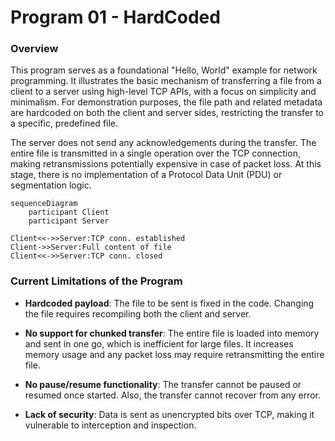 # Program 01 - HardCoded
### Overview
This program serves as a foundational "Hello, World" example for network programming. It illustrates the basic mechanism of transferring a file from a client to a server using high-level TCP APIs, with a focus on simplicity and minimalism. For demonstration purposes, the file path and related metadata are hardcoded on both the client and server sides, restricting the transfer to a specific, predefined file.

The server does not send any acknowledgements during the transfer. The entire file is transmitted in a single operation over the TCP connection, making retransmissions potentially expensive in case of packet loss. At this stage, there is no implementation of a Protocol Data Unit (PDU) or segmentation logic.


```mermaid
sequenceDiagram
    participant Client
    participant Server

Client<<->>Server:TCP conn. established
Client->>Server:Full content of file
Client<<->>Server:TCP conn. closed
```

### Current Limitations of the Program
* **Hardcoded payload**: The file to be sent is fixed in the code. Changing the file requires recompiling both the client and server.

* **No support for chunked transfer**: The entire file is loaded into memory and sent in one go, which is inefficient for large files. It increases memory usage and any packet loss may require retransmitting the entire file.

* **No pause/resume functionality**: The transfer cannot be paused or resumed once started. Also, the transfer cannot recover from any error.

* **Lack of security**: Data is sent as unencrypted bits over TCP, making it vulnerable to interception and inspection.